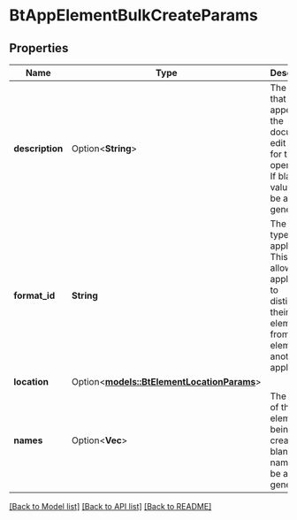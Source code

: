 # BtAppElementBulkCreateParams

## Properties

Name | Type | Description | Notes
------------ | ------------- | ------------- | -------------
**description** | Option<**String**> | The label that will appear in the document's edit history for this operation. If blank, a value will be auto-generated. | [optional]
**format_id** | **String** | The data type of the application. This string allows an application to distinguish their elements from elements of another application. | 
**location** | Option<[**models::BtElementLocationParams**](BTElementLocationParams.md)> |  | [optional]
**names** | Option<**Vec<String>**> | The name of the element being created. If blank, a name will be auto-generated. | [optional]

[[Back to Model list]](../README.md#documentation-for-models) [[Back to API list]](../README.md#documentation-for-api-endpoints) [[Back to README]](../README.md)


